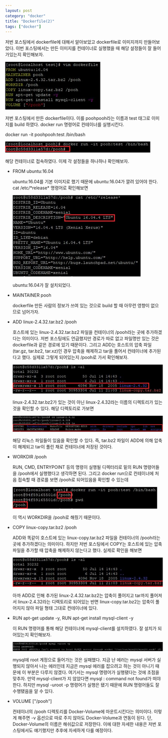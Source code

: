 ```yaml
---
layout: post
category: "docker"
title: "Dockerfile(2)"
tags: ["docker"]
---
```


저번 포스팅에서 dockerfile에 대해서 알아보았고 dockerfile로 이미지까지 만들어보았다. 이번 포스팅에서는 만든 이미지를 컨테이너로 실행했을 때 해당 설정들이 잘 들어가있는지 확인해보자.

<img src="https://github.com/P00HP00H/P00HP00H.github.io/blob/master/img/docker/37.JPG?raw=true" width="px">

저번 포스팅에서 만든 dockerfile이다. 이를 poohpooh라는 이름과 test 태그로 이미지를 build 하였다. docker run 명령어로 컨테이너를 실행시킨다.

docker run -it poohpooh:test /bin/bash

<img src="https://github.com/P00HP00H/P00HP00H.github.io/blob/master/img/docker/47.JPG?raw=true" width="px">

해당 컨테이너로 접속하였다. 이제 각 설정들을 하나하나 확인해보자.

- FROM ubuntu:16.04

  ubuntu:16.04를 기본 이미지로 했기 때문에 ubuntu:16.04가 깔려 있어야 한다. cat /etc/\*release\* 명령어로 확인해보면

  <img src="https://github.com/P00HP00H/P00HP00H.github.io/blob/master/img/docker/48.JPG?raw=true" width="px">

  ubuntu:16.04가 잘 설치되었다.

- MAINTAINER pooh

  dockerfile 만든 사람의 정보가 쓰여 있는 것으로 build 할 때 아무런 영향이 없으므로 넘어가자.

- ADD linux-2.4.32.tar.bz2 /pooh

  호스트에 있는 linux-2.4.32.tar.bz2 파일을 컨테이너의 /pooh라는 곳에 추가하겠다는 의미이다. 저번 포스팅에도 언급했지만 경로가 따로 없고 파일명만 있는 것은 dockerfile과 같은 경로에 있기 때문이다. 그리고 ADD는 호스트의 압축 파일(tar.gz, tar.bz2, tar.xz)인 경우 압축을 해제하고 tar을 풀어서 컨테이너에 추가된다고 했다. 실제로 그렇게 되어있는지 /pooh로 가서 확인해보자.

  <img src="https://github.com/P00HP00H/P00HP00H.github.io/blob/master/img/docker/49.JPG?raw=true" width="px">

  linux-2.4.32.tar.bz2가 있는 것이 아닌 linux-2.4.32라는 이름의 디렉토리가 있는 것을 확인할 수 있다. 해당 디렉토리로 가보면

  <img src="https://github.com/P00HP00H/P00HP00H.github.io/blob/master/img/docker/50.JPG?raw=true" width="px">

  해당 리눅스 파일들이 있음을 확인할 수 있다. 즉, tar.bz2 파일이 ADD에 의해 압축이 해제되고 tar이 풀린 채로 컨테이너에 저장된 것이다.

- WORKDIR /pooh

  RUN, CMD, ENTRYPOINT 등의 명령이 실행될 디렉터리로 밑의 RUN 명령어들을 /pooh에서 실행했다고 생각하면 된다. 그리고 docker run으로 컨테이너에 처음 접속할 때 경로를 보면 /pooh로 되어있음을 확인할 수 있는데

  <img src="https://github.com/P00HP00H/P00HP00H.github.io/blob/master/img/docker/51.JPG?raw=true" width="px">

  이 역시 WORKDIR을 /pooh로 해줬기 때문이다.

- COPY linux-copy.tar.bz2 /pooh

  ADD와 똑같이 호스트에 있는 linux-copy.tar.bz2 파일을 컨테이너의 /pooh라는 곳에 추가하겠다는 의미이다. 하지만 저번 포스팅에서 COPY는 호스트에 있는 압축파일을 추가할 때 압축을 해제하지 않는다고 했다. 실제로 확인을 해보면

  <img src="https://github.com/P00HP00H/P00HP00H.github.io/blob/master/img/docker/53.JPG?raw=true" width="px">

  아까 ADD로 인해 추가된 linux-2.4.32.tar.bz2는 압축이 풀어지고 tar까지 풀어져서 linux-2.4.32라는 디렉토리로 되어있는 반면 linux-copy.tar.bz2는 압축이 풀어지지 않아 파일 형태 그대로 컨테이너에 있다.

- RUN apt-get update -y, RUN apt-get install mysql-client -y

  이 RUN 명령어를 통해 해당 컨테이너에 mysql-client를 설치하였다. 잘 설치가 되어있는지 확인해보자.

  <img src="https://github.com/P00HP00H/P00HP00H.github.io/blob/master/img/docker/52.JPG?raw=true" width="750px">

  mysql에 root 계정으로 들어가는 것은 실패했다. 지금 난 에러는 mysql 서버가 실행되지 않아서 나는 에러인데 지금은 mysql 에러를 잡으려고 하는 것이 아니기 때문에 이 부분은 다루지 않겠다. 여기서는 mysql 명령어가 실행됐다는 것에 초점을 맞추자. 만약 mysql-client가 지 않았다면 mysql : command not found가 떠야 한다. 하지만 mysql -uroot -p 명령어가 실행은 됐기 때문에 RUN 명령어들도 잘 수행됐음을 알 수 있다.

- VOLUME ["/pooh"]

  컨테이너의 /pooh 디렉토리를 Docker-Volume에 마운트시킨다는 의미이다. 이렇게 해주면 -v 옵션으로 따로 주지 않아도 Docker-Volume과 연동이 된다. 단, Docker-Volume의 이름은 해쉬값으로 저장한다. 이에 대한 자세한 내용은 저번 포스팅에서도 얘기했지만 추후에 자세하게 다룰 예정이다.

